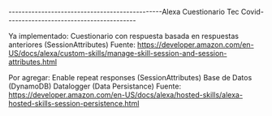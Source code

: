 -----------------------------------------------Alexa Cuestionario Tec Covid----------------------------------------

Ya implementado:
Cuestionario con respuesta basada en respuestas anteriores (SessionAttributes)
Fuente: https://developer.amazon.com/en-US/docs/alexa/custom-skills/manage-skill-session-and-session-attributes.html


Por agregar:
Enable repeat responses (SessionAttributes)
Base de Datos (DynamoDB)
Datalogger (Data Persistance)
Fuente: https://developer.amazon.com/en-US/docs/alexa/hosted-skills/alexa-hosted-skills-session-persistence.html


